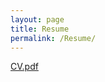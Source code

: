 ```yaml
---
layout: page
title: Resume
permalink: /Resume/
---
```




[CV.pdf](https://github.com/keamncube/keamncube.github.io/files/15236615/CV.pdf)
